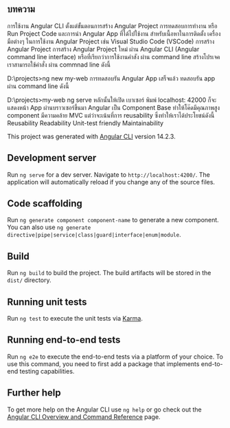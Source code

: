## บทความ 
การใช้งาน Angular CLI ตั้งแต่ขั้นตอนการสร้าง Angular Project
การทดสอบการทำงาน หรือ Run Project Code และการนำ Angular App ที่ได้ไปใช้งาน
สำหรับเนื้อหาในการติดตั้ง เครื่องมือต่างๆ ในการใช้งาน Angular Project เช่น Visual Studio Code (VSCode)
การสร้าง Angular Project
    การสร้าง Angular Project ใหม่ ผ่าน Angular CLI (Angular command line interface) หรือที่เรียกว่าการใช้งานคำสัง
ผ่าน command line 
สร้างโปรเจค เราสามารถใช้คำสั่ง
ผ่าน commnad line ดังนี้
 
D:\projects>ng new my-web
การทดสอบรัน Angular App
    เสร็จแล้ว ทดสอบรัน app ผ่าน command line ดังนี้
 
D:\projects\>my-web ng serve
หลักนั้นให้เปิด เบาเซอร์
พิมพ์ localhost: 42000
ก็จะแสดงหน้า App ผ่านบราวเซอร์ขึ้นมา
Angular เป็น Component Base ทำให้โค๊ดมีคุณภาพสูง component มีความคล้าย MVC แต่ว่าจะเน้นที่การ reusability ซึ่งทำให้เราได้ประโยชน์ดังนี้
Reusability
Readability
Unit-test friendly
Maintainability

This project was generated with [Angular CLI](https://github.com/angular/angular-cli) version 14.2.3.

## Development server

Run `ng serve` for a dev server. Navigate to `http://localhost:4200/`. The application will automatically reload if you change any of the source files.

## Code scaffolding

Run `ng generate component component-name` to generate a new component. You can also use `ng generate directive|pipe|service|class|guard|interface|enum|module`.

## Build

Run `ng build` to build the project. The build artifacts will be stored in the `dist/` directory.

## Running unit tests

Run `ng test` to execute the unit tests via [Karma](https://karma-runner.github.io).

## Running end-to-end tests

Run `ng e2e` to execute the end-to-end tests via a platform of your choice. To use this command, you need to first add a package that implements end-to-end testing capabilities.

## Further help

To get more help on the Angular CLI use `ng help` or go check out the [Angular CLI Overview and Command Reference](https://angular.io/cli) page.
